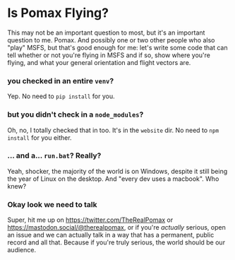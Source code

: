 # Is Pomax Flying?

This may not be an important question to most, but it's an important question to me. Pomax. And possibly one or two other people who also "play" MSFS, but that's good enough for me: let's write some code that can tell whether or not you're flying in MSFS and if so, show where you're flying, and what your general orientation and flight vectors are.

### you checked in an entire `venv`?

Yep. No need to `pip install` for you.

### but you didn't check in a `node_modules`?

Oh, no, I totally checked that in too. It's in the `website` dir. No need to `npm install` for you either.

### ... and a... `run.bat`? Really?

Yeah, shocker, the majority of the world is on Windows, despite it still being the year of Linux on the desktop. And "every dev uses a macbook". Who knew?

### Okay look we need to talk

Super, hit me up on https://twitter.com/TheRealPomax or https://mastodon.social/@therealpomax, or if you're _actually_ serious, open an issue and we can actually talk in a way that has a permanent, public record and all that. Because if you're truly serious, the world should be our audience.
